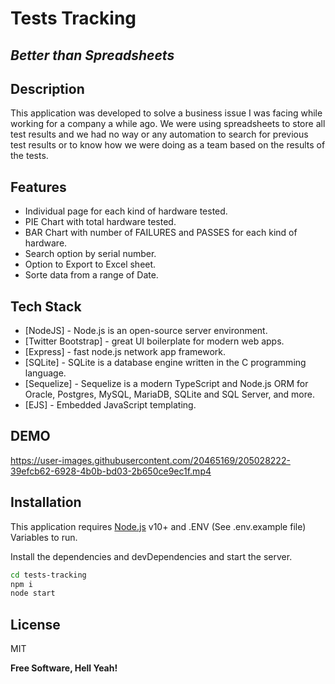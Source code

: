 # Tests Tracking

## _Better than Spreadsheets_

## Description

This application was developed to solve a business issue I was facing while working for a company a while ago. We were using spreadsheets to store all test results and we had no way or any automation to search for previous test results or to know how we were doing as a team based on the results of the tests.

## Features
  - Individual page for each kind of hardware tested.
  - PIE Chart with total hardware tested.
  - BAR Chart with number of FAILURES and PASSES for each kind of hardware.
  - Search option by serial number.
  - Option to Export to Excel sheet.
  - Sorte data from a range of Date.
  
## Tech Stack

- [NodeJS] - Node.js is an open-source server environment.
- [Twitter Bootstrap] - great UI boilerplate for modern web apps.
- [Express] - fast node.js network app framework.
- [SQLite] - SQLite is a database engine written in the C programming language.
- [Sequelize] - Sequelize is a modern TypeScript and Node.js ORM for Oracle, Postgres, MySQL, MariaDB, SQLite and SQL Server, and more.
- [EJS] - Embedded JavaScript templating.

## DEMO


https://user-images.githubusercontent.com/20465169/205028222-39efcb62-6928-4b0b-bd03-2b650ce9ec1f.mp4


## Installation

This application requires [Node.js](https://nodejs.org/) v10+ and .ENV (See .env.example file) Variables to run.

Install the dependencies and devDependencies and start the server.

```sh
cd tests-tracking
npm i
node start
```

## License

MIT

**Free Software, Hell Yeah!**

